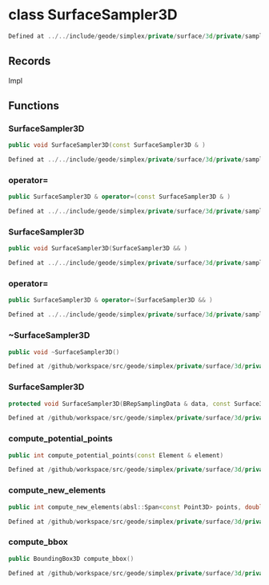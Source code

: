 # class SurfaceSampler3D

```cpp
Defined at ../../include/geode/simplex/private/surface/3d/private/sampler.h#33
```

## Records

Impl



## Functions

### SurfaceSampler3D

```cpp
public void SurfaceSampler3D(const SurfaceSampler3D & )
```

```cpp
Defined at ../../include/geode/simplex/private/surface/3d/private/sampler.h#36
```

### operator=

```cpp
public SurfaceSampler3D & operator=(const SurfaceSampler3D & )
```

```cpp
Defined at ../../include/geode/simplex/private/surface/3d/private/sampler.h#36
```

### SurfaceSampler3D

```cpp
public void SurfaceSampler3D(SurfaceSampler3D && )
```

```cpp
Defined at ../../include/geode/simplex/private/surface/3d/private/sampler.h#36
```

### operator=

```cpp
public SurfaceSampler3D & operator=(SurfaceSampler3D && )
```

```cpp
Defined at ../../include/geode/simplex/private/surface/3d/private/sampler.h#36
```

### ~SurfaceSampler3D

```cpp
public void ~SurfaceSampler3D()
```

```cpp
Defined at /github/workspace/src/geode/simplex/private/surface/3d/private/sampler.cpp#145
```

### SurfaceSampler3D

```cpp
protected void SurfaceSampler3D(BRepSamplingData & data, const Surface3D & surface)
```

```cpp
Defined at /github/workspace/src/geode/simplex/private/surface/3d/private/sampler.cpp#139
```

### compute_potential_points

```cpp
public int compute_potential_points(const Element & element)
```

```cpp
Defined at /github/workspace/src/geode/simplex/private/surface/3d/private/sampler.cpp#147
```

### compute_new_elements

```cpp
public int compute_new_elements(absl::Span<const Point3D> points, double , const Point3D & point)
```

```cpp
Defined at /github/workspace/src/geode/simplex/private/surface/3d/private/sampler.cpp#154
```

### compute_bbox

```cpp
public BoundingBox3D compute_bbox()
```

```cpp
Defined at /github/workspace/src/geode/simplex/private/surface/3d/private/sampler.cpp#162
```




